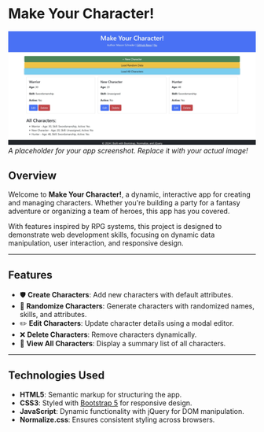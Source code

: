 # **Make Your Character!**

![App Screenshot](appshot.jpg)  
_A placeholder for your app screenshot. Replace it with your actual image!_

## **Overview**
Welcome to **Make Your Character!**, a dynamic, interactive app for creating and managing characters. Whether you're building a party for a fantasy adventure or organizing a team of heroes, this app has you covered.

With features inspired by RPG systems, this project is designed to demonstrate web development skills, focusing on dynamic data manipulation, user interaction, and responsive design.

---

## **Features**
- 🛡️ **Create Characters**: Add new characters with default attributes.  
- 🎲 **Randomize Characters**: Generate characters with randomized names, skills, and attributes.  
- ✏️ **Edit Characters**: Update character details using a modal editor.  
- ❌ **Delete Characters**: Remove characters dynamically.  
- 📃 **View All Characters**: Display a summary list of all characters.  

---

## **Technologies Used**
- **HTML5**: Semantic markup for structuring the app.  
- **CSS3**: Styled with [Bootstrap 5](https://getbootstrap.com/) for responsive design.  
- **JavaScript**: Dynamic functionality with jQuery for DOM manipulation.  
- **Normalize.css**: Ensures consistent styling across browsers.  


